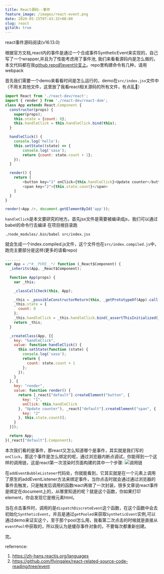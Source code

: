 ```yaml
---
title: React源码--事件
feature_image: /images/react-event.png
date: 2020-05-15T07:43:32+08:00
slug: react
gitalk: true
---
```


react事件源码阅读(v16.13.0)
<!--more-->

根据官方文档,react内的事件是通过一个合成事件SyntheticEvent来实现的，自己写了一个wrapper,并且为了性能考虑用了事件池,
我们来看看源码内是怎么做的，本文代码都在我[github
repo的event分支上](https://github.com/flyingalex/react-related-source-code-reading/tree/event)。repo里构建命令有几种，请用webpack

首先我们需要一个demo来看看时间是怎么运行的，demo在`src/index.jsx`文件中（不用关其他文件，这里放了我看react相关源码的所有文件，有点乱🐶）
```js
import React from './react-dev/react';
import { render } from './react-dev/react-dom';
class App extends React.Component {
  constructor(props) {
    super(props);
    this.state = {count: 0};
    this.handleClick = this.handleClick.bind(this);
  }

  handleClick() {
    console.log('hello');
    this.setState((state) => {
        console.log('sasa');
        return {count: state.count + 1};
    });
  }

  render() {
    return [
        <button key="1" onClick={this.handleClick}>Update counter</button>,
        <span key="2">{this.state.count}</span>
    ]
  }
}

render(<App />, document.getElementById('app'));
```

`handleClick`是本文要研究的地方。首先jsx文件是需要被编译成js，我们可以通过babel的命令行去编译
在项目根目录跑
```shell
./node_modules/.bin/babel src/index.jsx
```
就会生成一个index.compiled.js文件，这个文件也在`src/index.compiled.js`中，跑完主要部分是这样(更多的请看repo)
```js
.......
var App = /*#__PURE__*/ function (_React$Component) {
  _inherits(App, _React$Component);

  function App(props) {
    var _this;

    _classCallCheck(this, App);

    _this = _possibleConstructorReturn(this, _getPrototypeOf(App).call(this, props));
    _this.state = {
      count: 0
    };
    _this.handleClick = _this.handleClick.bind(_assertThisInitialized(_this));
    return _this;
  }

  _createClass(App, [{
    key: "handleClick",
    value: function handleClick() {
      this.setState(function (state) {
        console.log('sasa');
        return {
          count: state.count + 1
        };
      });
    }
  }, {
    key: "render",
    value: function render() {
      return [_react["default"].createElement("button", {
        key: "1",
        onClick: this.handleClick
      }, "Update counter"), _react["default"].createElement("span", {
        key: "2"
      }, this.state.count)];
    }
  }]);

  return App;
}(_react["default"].Component);
```

本次我们看的是事件，那react又怎么知道哪个是事件，其实就是我们写的`onClick`，那这个事件是怎么绑定的呢，通过浏览器内断点调试，你能得到一个这样的调用链，这是react第一次渲染时页面构建的其中一个步骤:
![调用链](/images/call-tree.png)

在`addEventBubbleListener`代码处，你就能看到，它其实就是在一个元素上调用了原生的addEventListener方法来绑定事件，当你点击时就会通过通过浏览器的事件去触发，只是触发后调用的函数react再做了一次封装，很多文章说react事件是绑定在document上的，从哪里知道的呢？就是这个函数，你如果打印element，你会发现它是根元素html。

当在点击事件时，调用的是`dispatchDiscreteEvent`这个函数，在这个函数中会去初始化`SyntheticEvent`，并且是通过`getPooled`来获取`SyntheticEvent`实例,可以通过demo来证实这个，至于那个pool怎么用，我看第二次点击的时候就是直接从`eventPool`中获取的，所以我认为是缓存事件对象的，不要每次都重新创建。

完。


referrence:
1. https://zh-hans.reactjs.org/languages
2. https://github.com/flyingalex/react-related-source-code-reading/tree/event
